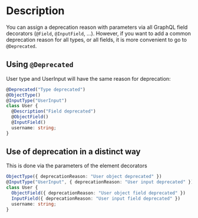 # Description
You can assign a deprecation reason with parameters via all GraphQL field decorators (`@Field`, `@InputField`, ...). However, if you want to add a common deprecation reason for all types, or all fields, it is more convenient to go to `@Deprecated`.  

## Using `@Deprecated`
User type and UserInput will have the same reason for deprecation:
```ts
@Deprecated("Type deprecated")
@ObjectType()
@InputType("UserInput")
class User {
  @Description("Field deprecated")
  @ObjectField()
  @InputField()
  username: string;
}
```

## Use of deprecation in a distinct way
This is done via the parameters of the element decorators
```ts
ObjectType({ deprecationReason: "User object deprecated" })
@InputType("UserInput", { deprecationReason: "User input deprecated" })
class User {
  ObjectField({ deprecationReason: "User object field deprecated" })
  InputField({ deprecationReason: "User input field deprecated" })
  username: string;
}
```
